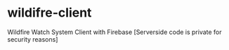 # wildifre-client
Wildfire Watch System Client with Firebase
[Serverside code is private for security reasons]
